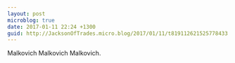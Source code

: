 ```yaml
---
layout: post
microblog: true
date: 2017-01-11 22:24 +1300
guid: http://JacksonOfTrades.micro.blog/2017/01/11/t819112621525778433.html
---
```

Malkovich Malkovich Malkovich.
